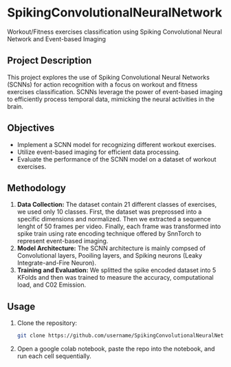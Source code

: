 # SpikingConvolutionalNeuralNetwork
Workout/Fitness exercises classification using Spiking Convolutional Neural Network and Event-based Imaging

## Project Description
This project explores the use of Spiking Convolutional Neural Networks (SCNNs) for action recognition with a focus on workout and fitness exercises classification. SCNNs leverage the power of event-based imaging to efficiently process temporal data, mimicking the neural activities in the brain.

## Objectives
- Implement a SCNN model for recognizing different workout exercises.
- Utilize event-based imaging for efficient data processing.
- Evaluate the performance of the SCNN model on a dataset of workout exercises.

## Methodology
1. **Data Collection:** The dataset contain 21 different classes of exercises, we used only 10 classes. First, the dataset was preprossed into a specific dimensions and normalized. Then we extracted a sequence lenght of 50 frames per video. Finally, each frame was transformed into spike train using rate encoding technique offered by SnnTorch to represent event-based imaging.
2. **Model Architecture:** The SCNN architecture is mainly compsed of Convolutional layers, Pooiling layers, and Spiking neurons (Leaky Integrate-and-Fire Neuron).
3. **Training and Evaluation:** We splitted the spike encoded dataset into 5 KFolds and then was trained to measure the accuracy, computational load, and C02 Emission.

## Usage
1. Clone the repository:
   ```bash
   git clone https://github.com/username/SpikingConvolutionalNeuralNetwork.git
2. Open a google colab notebook, paste the repo into the notebook, and run each cell sequentially.
